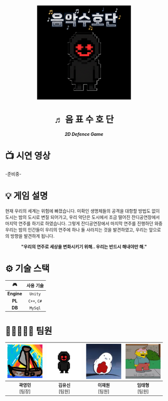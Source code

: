 <p align="center">
  <img src="image/mainIcon.png" width="300" height=""/>
</p>

<div align="center">
  <h1>♬ 음 표 수 호 단</h1>
  <h5>2D Defence Game</h5>
</div>

# 📺 시연 영상
-준비중-

# 💡 게임 설명
 현재 우리의 세계는 위험에 빠졌습니다. 미확인 생명체들의 공격을 대항할 방법도 없이 도시는 밤의 도시로 변질 되어가고, 우리 악단은 도시에서 조금 떨어진 잔디공연장에서 마지막 연주를 하기로 하였습니다. 그렇게 잔디공연장에서 마지막 연주를 진행하던 와중 우리는 밤의 인간들이 우리의 연주에 하나 둘 사라지는 것을 발견하였고, 우리는 앞으로의 방향을 발견하게 됩니다.
 <br> <div align="center"> **"우리의 연주로 세상을 변화시키기 위해.. 우리는 반드시 해내야만 해."** </div>

# ⚙ 기술 스택 
| 🎮 | 사용 기술|
|:-----------:|:-----------:|
| **Engine** | ``Unity`` |
| **PL** | `C++`, `C#` |
| **DB** | `MySql` |

# 👨🏼‍🤝‍👨🏼 팀원

| <img width=150 src="image/Kwa.jpg" /> | <img width=150 src="image/K.jpg" /> | <img width=150 src="image/E.jpg" /> | <img width=150 src="image/T.jpg" /> |
|:--------------------------:|:--------------------------:|:--------------------------:|:--------------------------:|
| <strong>곽영민</strong><br>[팀장] | <strong>김유신</strong><br>[팀원] | <strong>이재원</strong><br>[팀원] | <strong>임태형</strong><br>[팀원] |

